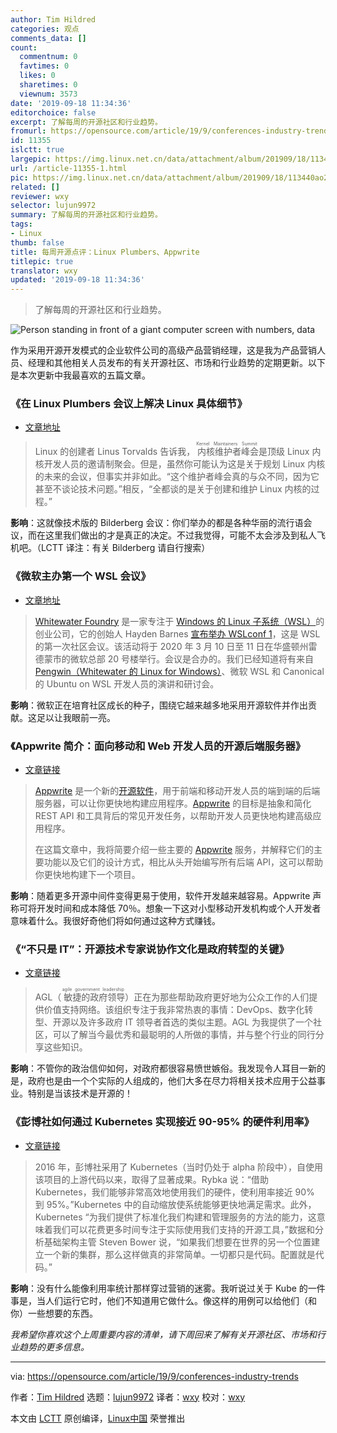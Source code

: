 ```yaml
---
author: Tim Hildred
categories: 观点
comments_data: []
count:
  commentnum: 0
  favtimes: 0
  likes: 0
  sharetimes: 0
  viewnum: 3573
date: '2019-09-18 11:34:36'
editorchoice: false
excerpt: 了解每周的开源社区和行业趋势。
fromurl: https://opensource.com/article/19/9/conferences-industry-trends
id: 11355
islctt: true
largepic: https://img.linux.net.cn/data/attachment/album/201909/18/113440ao2ox4rqpxlz7o4o.png
url: /article-11355-1.html
pic: https://img.linux.net.cn/data/attachment/album/201909/18/113440ao2ox4rqpxlz7o4o.png.thumb.jpg
related: []
reviewer: wxy
selector: lujun9972
summary: 了解每周的开源社区和行业趋势。
tags:
- Linux
thumb: false
title: 每周开源点评：Linux Plumbers、Appwrite
titlepic: true
translator: wxy
updated: '2019-09-18 11:34:36'
---
```



> 
> 了解每周的开源社区和行业趋势。
> 
> 
> 


![Person standing in front of a giant computer screen with numbers, data](/data/attachment/album/201909/18/113440ao2ox4rqpxlz7o4o.png "Person standing in front of a giant computer screen with numbers, data")


作为采用开源开发模式的企业软件公司的高级产品营销经理，这是我为产品营销人员、经理和其他相关人员发布的有关开源社区、市场和行业趋势的定期更新。以下是本次更新中我最喜欢的五篇文章。


### 《在 Linux Plumbers 会议上解决 Linux 具体细节》


* [文章地址](https://www.zdnet.com/article/working-on-linuxs-nuts-and-bolts-at-linux-plumbers/)



> 
> Linux 的创建者 Linus Torvalds 告诉我，<ruby> 内核维护者峰会 <rt>  Kernel Maintainers Summit </rt></ruby>是顶级 Linux 内核开发人员的邀请制聚会。但是，虽然你可能认为这是关于规划 Linux 内核的未来的会议，但事实并非如此。“这个维护者峰会真的与众不同，因为它甚至不谈论技术问题。”相反，“全都谈的是关于创建和维护 Linux 内核的过程。”
> 
> 
> 


**影响**：这就像技术版的 Bilderberg 会议：你们举办的都是各种华丽的流行语会议，而在这里我们做出的才是真正的决定。不过我觉得，可能不太会涉及到私人飞机吧。（LCTT 译注：有关 Bilderberg 请自行搜索）


### 《微软主办第一个 WSL 会议》


* [文章地址](https://www.zdnet.com/article/microsoft-hosts-first-windows-subsystem-for-linux-conference/)



> 
> [Whitewater Foundry](https://github.com/WhitewaterFoundry) 是一家专注于 [Windows 的 Linux 子系统（WSL）](https://docs.microsoft.com/en-us/windows/wsl/install-win10)的创业公司，它的创始人 Hayden Barnes [宣布举办 WSLconf 1](https://www.linkedin.com/feed/update/urn:li:activity:6574754435518599168/)，这是 WSL 的第一次社区会议。该活动将于 2020 年 3 月 10 日至 11 日在华盛顿州雷德蒙市的微软总部 20 号楼举行。会议是合办的。我们已经知道将有来自[Pengwin（Whitewater 的 Linux for Windows）](https://www.zdnet.com/article/pengwin-a-linux-specifically-for-windows-subsystem-for-linux/)、微软 WSL 和 Canonical 的 Ubuntu on WSL 开发人员的演讲和研讨会。
> 
> 
> 


**影响**：微软正在培育社区成长的种子，围绕它越来越多地采用开源软件并作出贡献。这足以让我眼前一亮。


### 《Appwrite 简介：面向移动和 Web 开发人员的开源后端服务器》


* [文章链接](https://medium.com/@eldadfux/introducing-appwrite-an-open-source-backend-server-for-mobile-web-developers-4be70731575d)



> 
> [Appwrite](https://appwrite.io) 是一个新的[开源软件](https://github.com/appwrite/appwrite)，用于前端和移动开发人员的端到端的后端服务器，可以让你更快地构建应用程序。[Appwrite](https://medium.com/@eldadfux/introducing-appwrite-an-open-source-backend-server-for-mobile-web-developers-4be70731575d?source=friends_link&sk=b6a2be384aafd1fa5b1b6ff12906082c) 的目标是抽象和简化 REST API 和工具背后的常见开发任务，以帮助开发人员更快地构建高级应用程序。
> 
> 
> 在这篇文章中，我将简要介绍一些主要的 [Appwrite](https://appwrite.io/) 服务，并解释它们的主要功能以及它们的设计方式，相比从头开始编写所有后端 API，这可以帮助你更快地构建下一个项目。
> 
> 
> 


**影响**：随着更多开源中间件变得更易于使用，软件开发越来越容易。Appwrite 声称可将开发时间和成本降低 70％。想象一下这对小型移动开发机构或个人开发者意味着什么。我很好奇他们将如何通过这种方式赚钱。


### 《“不只是 IT”：开源技术专家说协作文化是政府转型的关键》


* [文章链接](https://medium.com/agile-government-leadership/more-than-just-it-open-source-technologist-says-collaborative-culture-is-key-to-government-c46d1489f822)



> 
> AGL（<ruby> 敏捷的政府领导 <rt>  agile government leadership </rt></ruby>）正在为那些帮助政府更好地为公众工作的人们提供价值支持网络。该组织专注于我非常热衷的事情：DevOps、数字化转型、开源以及许多政府 IT 领导者首选的类似主题。AGL 为我提供了一个社区，可以了解当今最优秀和最聪明的人所做的事情，并与整个行业的同行分享这些知识。
> 
> 
> 


**影响**：不管你的政治信仰如何，对政府都很容易愤世嫉俗。我发现令人耳目一新的是，政府也是由一个个实际的人组成的，他们大多在尽力将相关技术应用于公益事业。特别是当该技术是开源的！


### 《彭博社如何通过 Kubernetes 实现接近 90-95% 的硬件利用率》


* [文章链接](https://www.cncf.io/blog/2019/09/12/how-bloomberg-achieves-close-to-90-95-hardware-utilization-with-kubernetes/)



> 
> 2016 年，彭博社采用了 Kubernetes（当时仍处于 alpha 阶段中），自使用该项目的上游代码以来，取得了显著成果。Rybka 说：“借助 Kubernetes，我们能够非常高效地使用我们的硬件，使利用率接近 90% 到 95%。”Kubernetes 中的自动缩放使系统能够更快地满足需求。此外，Kubernetes “为我们提供了标准化我们构建和管理服务的方法的能力，这意味着我们可以花费更多时间专注于实际使用我们支持的开源工具，”数据和分析基础架构主管 Steven Bower 说，“如果我们想要在世界的另一个位置建立一个新的集群，那么这样做真的非常简单。一切都只是代码。配置就是代码。”
> 
> 
> 


**影响**：没有什么能像利用率统计那样穿过营销的迷雾。我听说过关于 Kube 的一件事是，当人们运行它时，他们不知道用它做什么。像这样的用例可以给他们（和你）一些想要的东西。


*我希望你喜欢这个上周重要内容的清单，请下周回来了解有关开源社区、市场和行业趋势的更多信息。*




---


via: <https://opensource.com/article/19/9/conferences-industry-trends>


作者：[Tim Hildred](https://opensource.com/users/thildred) 选题：[lujun9972](https://github.com/lujun9972) 译者：[wxy](https://github.com/wxy) 校对：[wxy](https://github.com/wxy)


本文由 [LCTT](https://github.com/LCTT/TranslateProject) 原创编译，[Linux中国](https://linux.cn/) 荣誉推出